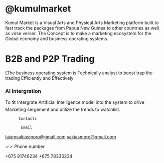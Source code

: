 # @kumulmarket
Kumul Market is a Visual Arts and Physical Arts Marketing platform built to fast track the packages from Papua New Guinea to other countries as well as virse verser. The Concept is to make a marketing ecosystem for the Global economy and business operating systems.

# B2B and P2P Trading
[The business operating system is Technically analyst to boost trap the trading Efficiently and Effectively

### AI Intergration 

To 🛠️ Intergrate Artificial Intelligence model into the system to drive Marketing sergement and utilize the trends to watchlist.


          Contacts
       
           Email

laiamsakiasmoro@gmail.com
sakiasmoro@gmail.com

✓✓ Phone number

+675 81746234
+675 78336234






